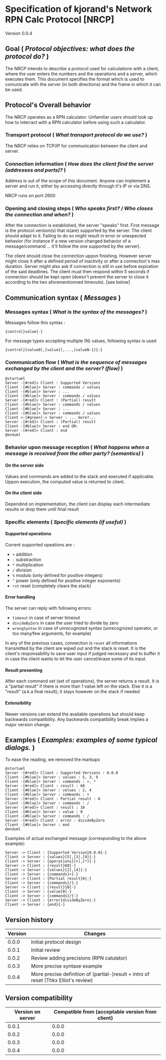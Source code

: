 # Specification of kjorand's Network RPN Calc Protocol [NRCP]

Version 0.0.4 

## Goal ( *Protocol objectives: what does the protocol do?* )

The NRCP intends to describe a protocol used for calculations with a client, where the user enters the numbers and the operations and a server, which executes them. This document specifies the format which is used to comunicate with the server (in both directions) and the frame in which it can be used.

## Protocol's Overall behavior

The NRCP operates as a RPN calculator. Unfamiliar users should look up how to interract with a RPN calculator before using such a calculator.

### Transport protocol ( *What transport protocol do we use?* )

The NRCP relies on TCP/IP for communication between the client and server.

### Connection information ( *How does the client find the server (addresses and ports)?* )

Address is out of the scope of this document. Anyone can implement a server and run it, either by accessing directly through it's IP or via DNS. 

NRCP runs on port 2600

### Opening and closing steps ( *Who speaks first?* / *Who closes the connection and when?* )

After the connection is established, the server "speaks" first. First message is the protocol version(s) that is(are) supported by the server. The client should adapt to it. Failing to do so might result in error or unexpected behavior (for instance if a new version changed behavior of a message/command ... it'll follow the one supported by the server).

The client should close the connection uppon finishing. However server might close it after a defined period of inactivity or after a connection's max duration. Server might also ask if connection is still in use before expiration of the said deadlines. The client must then respond within 5 seconds if connection should be kept open (doesn't prevent the server to close it according to the two aforementionned timeouts). [see below]

## Communication syntax ( *Messages* )

### Messages syntax ( *What is the syntax of the messages?* )
Messages follow this syntax :
```
{control}value{-}
```
For message types accepting multiple (N) values, following syntax is used
```
{control}[value0],[value1],...,[valueN-1]{-}
```

### Communication flow ( *What is the sequence of messages exchanged by the client and the server? (flow)* )
```plantuml
@startuml
Server -[#red]> Client : Supported Versions
Client -[#blue]> Server : commands / values
Client -[#blue]> Server : ...
Client -[#blue]> Server : commands / values
Server -[#red]> Client : (Partial) result
Client -[#blue]> Server : commands / values
Client -[#blue]> Server : ...
Client -[#blue]> Server : commands / values
Client <-[#green]-> Server : ... more?...
Server -[#red]> Client : (Partial) result
Client -[#blue]> Server : end OR:
Server -[#red]> Client : end
@enduml
```

### Behavior upon message reception ( *What happens when a message is received from the other party? (semantics)* )

#### On the server side
Values and commands are added to the stack and executed if applicable. Uppon execution, the computed value is returned to client.
#### On the client side
Dependind on implementation, the client can display each intermediate results or drop them until final result

### Specific elements ( *Specific elements (if useful)* )

#### Supported operations
Current supported opeations are :
* `+` addition
* `-` substraction
* `*` multiplication
* `/` division
* `%` modulo (only defined for positive integers)
* `^` power (only defined for positive integer exponents)
* `rst` reset (completely clears the stack)
#### Error handling
The server can reply with following errors:
* `timeout` in case of server timeout
* `divideByZero` in case the user tried to divide by zero
* `wrongSyntax` in case of unrecognized syntax (unrecognized operator, or too many/few arguments, for example)

In any of the previous cases, connection is `reset` all informations transmitted by the client are wiped out and the stack is reset. It is the client's responsability to save user input if judged necessary and to buffer it in case the client wants to let the user cancel/erase some of its input.

#### Result presenting
After each command set (set of operations), the server returns a result. It is a "partial result" if there is more than 1 value left on the stack. Else it is a "result" (a.k.a final result); it stays however on the stack if needed

#### Extensibility
Newer versions can extend the available operations but should keep backwards compatibility. Any backwards compatibility break implies a major version change.

## Examples ( *Examples: examples of some typical dialogs.* )
To ease the reading, we removed the markups
```plantuml
@startuml
Server -[#red]> Client : Supported Versions : 0.0.0
Client -[#blue]> Server : values : 5, 3, 9
Client -[#blue]> Server : commands : +, *
Server -[#red]> Client : result : 60
Client -[#blue]> Server : values : 2, 4
Client -[#blue]> Server : commands : +
Server -[#red]> Client : Partial result : 6
Client -[#blue]> Server : commands : /
Server -[#red]> Client : result : 10
Client -[#blue]> Server : value : 0
Client -[#blue]> Server : commands : /
Server -[#red]> Client : error : divideByZero
Client -[#blue]> Server : end
@enduml
```
Examples of actual exchanged message (corresponding to the above example):
```
Server -> Client : {Supported Version}0.0.0{-}
Client -> Server : {values}[5],[3],[9]{-}
Client -> Server : {operations}[+],[*]{-}
Server -> Client : {result}60{-}
Client -> Server : {values}[2],[4]{-}
Client -> Server : {commands}+{-}
Server -> Client : {Partial result}6{-}
Client -> Server : {commands}/{-}
Server -> Client : {result}10{-}
Client -> Server : {value}0{-}
Client -> Server : {commands}/{-}
Server -> Client : {error}divideByZero{-}
Client -> Server : {end}{-}
```

## Version history
| Version | Changes                                                                             |
| ------- | ----------------------------------------------------------------------------------- |
| 0.0.0   | Initial protocol design                                                             |
| 0.0.1   | Initial review                                                                      |
| 0.0.2   | Review adding precisions (RPN calulator)                                            |
| 0.0.3   | More precise syntaxe example                                                        |
| 0.0.4   | More precise definition of (partial-)result + intro of reset (Thkx Elliot's review) |

## Version compatibility
| Version on server | Compatible from (acceptable version from client) |
| ----------------- | ------------------------------------------------ |
| 0.0.1             | 0.0.0                                            |
| 0.0.2             | 0.0.0                                            |
| 0.0.3             | 0.0.0                                            |
| 0.0.4             | 0.0.0                                            |
